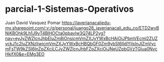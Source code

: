# parcial-1-Sistemas-Operativos
Juan David Vasquez Pomar
https://javerianacaliedu-my.sharepoint.com/:v:/g/personal/juango26_javerianacali_edu_co/ETD2wyBNjKBOhk9Lh1J9yT4BlHOCta0pbavlw3Q74LP2yg?nav=eyJyZWZlcnJhbEluZm8iOnsicmVmZXJyYWxBcHAiOiJPbmVEcml2ZUZvckJ1c2luZXNzIiwicmVmZXJyYWxBcHBQbGF0Zm9ybSI6IldlYiIsInJlZmVycmFsTW9kZSI6InZpZXciLCJyZWZlcnJhbFZpZXciOiJNeUZpbGVzTGlua0NvcHkifX0&e=EMg3EO
